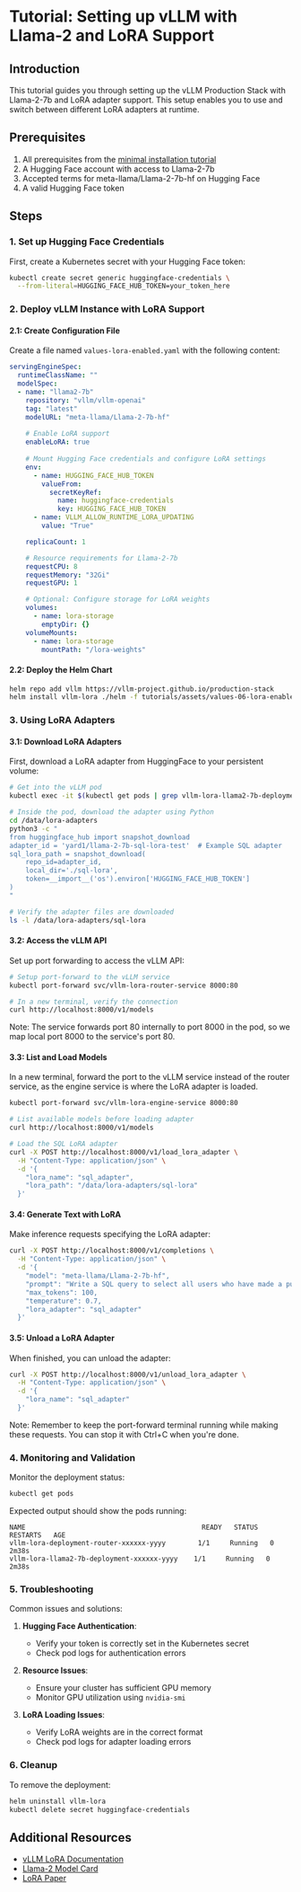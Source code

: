 # Tutorial: Setting up vLLM with Llama-2 and LoRA Support

## Introduction

This tutorial guides you through setting up the vLLM Production Stack with Llama-2-7b and LoRA adapter support. This setup enables you to use and switch between different LoRA adapters at runtime.

## Prerequisites

1. All prerequisites from the [minimal installation tutorial](01-minimal-helm-installation.md)
2. A Hugging Face account with access to Llama-2-7b
3. Accepted terms for meta-llama/Llama-2-7b-hf on Hugging Face
4. A valid Hugging Face token

## Steps

### 1. Set up Hugging Face Credentials

First, create a Kubernetes secret with your Hugging Face token:

```bash
kubectl create secret generic huggingface-credentials \
  --from-literal=HUGGING_FACE_HUB_TOKEN=your_token_here
```

### 2. Deploy vLLM Instance with LoRA Support

#### 2.1: Create Configuration File

Create a file named `values-lora-enabled.yaml` with the following content:

```yaml
servingEngineSpec:
  runtimeClassName: ""
  modelSpec:
  - name: "llama2-7b"
    repository: "vllm/vllm-openai"
    tag: "latest"
    modelURL: "meta-llama/Llama-2-7b-hf"
    
    # Enable LoRA support
    enableLoRA: true
    
    # Mount Hugging Face credentials and configure LoRA settings
    env:
      - name: HUGGING_FACE_HUB_TOKEN
        valueFrom:
          secretKeyRef:
            name: huggingface-credentials
            key: HUGGING_FACE_HUB_TOKEN
      - name: VLLM_ALLOW_RUNTIME_LORA_UPDATING
        value: "True"

    replicaCount: 1

    # Resource requirements for Llama-2-7b
    requestCPU: 8
    requestMemory: "32Gi"
    requestGPU: 1

    # Optional: Configure storage for LoRA weights
    volumes:
      - name: lora-storage
        emptyDir: {}
    volumeMounts:
      - name: lora-storage
        mountPath: "/lora-weights"
```

#### 2.2: Deploy the Helm Chart

```bash
helm repo add vllm https://vllm-project.github.io/production-stack
helm install vllm-lora ./helm -f tutorials/assets/values-06-lora-enabled.yaml
```

### 3. Using LoRA Adapters

#### 3.1: Download LoRA Adapters

First, download a LoRA adapter from HuggingFace to your persistent volume:

```bash
# Get into the vLLM pod
kubectl exec -it $(kubectl get pods | grep vllm-lora-llama2-7b-deployment-vllm | awk '{print $1}') -- bash

# Inside the pod, download the adapter using Python
cd /data/lora-adapters
python3 -c "
from huggingface_hub import snapshot_download
adapter_id = 'yard1/llama-2-7b-sql-lora-test'  # Example SQL adapter
sql_lora_path = snapshot_download(
    repo_id=adapter_id,
    local_dir='./sql-lora',
    token=__import__('os').environ['HUGGING_FACE_HUB_TOKEN']
)
"

# Verify the adapter files are downloaded
ls -l /data/lora-adapters/sql-lora
```

#### 3.2: Access the vLLM API

Set up port forwarding to access the vLLM API:

```bash
# Setup port-forward to the vLLM service
kubectl port-forward svc/vllm-lora-router-service 8000:80

# In a new terminal, verify the connection
curl http://localhost:8000/v1/models
```

Note: The service forwards port 80 internally to port 8000 in the pod, so we map local port 8000 to the service's port 80.

#### 3.3: List and Load Models

In a new terminal, forward the port to the vLLM service instead of the router service, as the engine service is where the LoRA adapter is loaded.

```bash
kubectl port-forward svc/vllm-lora-engine-service 8000:80
```

```bash
# List available models before loading adapter
curl http://localhost:8000/v1/models

# Load the SQL LoRA adapter
curl -X POST http://localhost:8000/v1/load_lora_adapter \
  -H "Content-Type: application/json" \
  -d '{
    "lora_name": "sql_adapter",
    "lora_path": "/data/lora-adapters/sql-lora"
  }'
```

#### 3.4: Generate Text with LoRA

Make inference requests specifying the LoRA adapter:

```bash
curl -X POST http://localhost:8000/v1/completions \
  -H "Content-Type: application/json" \
  -d '{
    "model": "meta-llama/Llama-2-7b-hf",
    "prompt": "Write a SQL query to select all users who have made a purchase in the last 30 days",
    "max_tokens": 100,
    "temperature": 0.7,
    "lora_adapter": "sql_adapter"
  }'
```

#### 3.5: Unload a LoRA Adapter

When finished, you can unload the adapter:

```bash
curl -X POST http://localhost:8000/v1/unload_lora_adapter \
  -H "Content-Type: application/json" \
  -d '{
    "lora_name": "sql_adapter"
  }'
```

Note: Remember to keep the port-forward terminal running while making these requests. You can stop it with Ctrl+C when you're done.

### 4. Monitoring and Validation

Monitor the deployment status:

```bash
kubectl get pods
```

Expected output should show the pods running:
```plaintext
NAME                                            READY   STATUS    RESTARTS   AGE
vllm-lora-deployment-router-xxxxxx-yyyy        1/1     Running   0          2m38s
vllm-lora-llama2-7b-deployment-xxxxxx-yyyy    1/1     Running   0          2m38s
```

### 5. Troubleshooting

Common issues and solutions:

1. **Hugging Face Authentication**:
   - Verify your token is correctly set in the Kubernetes secret
   - Check pod logs for authentication errors

2. **Resource Issues**:
   - Ensure your cluster has sufficient GPU memory
   - Monitor GPU utilization using `nvidia-smi`

3. **LoRA Loading Issues**:
   - Verify LoRA weights are in the correct format
   - Check pod logs for adapter loading errors

### 6. Cleanup

To remove the deployment:

```bash
helm uninstall vllm-lora
kubectl delete secret huggingface-credentials
```

## Additional Resources

- [vLLM LoRA Documentation](https://docs.vllm.ai)
- [Llama-2 Model Card](https://huggingface.co/meta-llama/Llama-2-7b-hf)
- [LoRA Paper](https://arxiv.org/abs/2106.09685) 